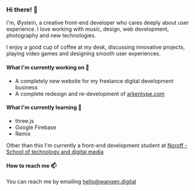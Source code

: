 ### Hi there! 👋
I'm, Øystein, a creative front-end developer who cares deeply about user experience. I love working with music, design, web development, photography and new technologies.

I enjoy a good cup of coffee at my desk, discussing innovative projects, playing video games and designing smooth user experiences.

#### What I'm currently working on 🔭
- A completely new website for my freelance digital development business
- A complete redesign and re-development of [arkentype.com](https://arkentype.com)

#### What I'm currently learning 🌱
- three.js
- Google Firebase
- Remix

Other than this I'm currently a front-end development student at [Noroff - School of technology and digital media](https://www.noroff.no/)

#### How to reach me 📫
You can reach me by emailing [hello@wangen.digital](mailto:hello@wangen.digital)

<!--
**oysteinwangen/oysteinwangen** is a ✨ _special_ ✨ repository because its `README.md` (this file) appears on your GitHub profile.

Here are some ideas to get you started:

- 🔭 I’m currently working on ...
- 🌱 I’m currently learning ...
- 👯 I’m looking to collaborate on ...
- 🤔 I’m looking for help with ...
- 💬 Ask me about ...
- 📫 How to reach me: ...
- 😄 Pronouns: ...
- ⚡ Fun fact: ...
-->
